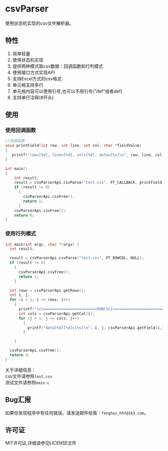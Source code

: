 # csvParser 
使用状态机实现的csv文件解析器。

## 特性
1. 简单轻量
2. 使用状态机实现
3. 提供两种模式取csv数据：回调函数和行列模式
4. 使用接口方式实现API
5. 支持Excel方式的csv格式
6. 单元格支持多行
7. 单元格内容可以使用引号,也可以不用引号(“def”或者def) 
8. 支持单行注释(#开头)

## 使用
### 使用回调函数
```c
//回调函数
void printField(int row, int line, int col, char *fieldValue)
{
   printf("row=[%d], line=[%d], col=[%d], data=[%s]\n", row, line, col, fieldValue);
}

int main()
{
    int result;
    result = csvParserApi.csvParse("test.csv", PT_CALLBACK, printField);
    if (result != 0) 
      {
        csvParserApi.csvFree();
        return 1;
      }
    csvParserApi.csvFree();
    return 0;
}
```
### 使用行列模式
```c
int main(int argc, char **argv) {
  int result;

  result = csvParserApi.csvParse("test.csv", PT_ROWCOL, NULL);
  if (result != 0) 
    {
      csvParserApi.csvFree();
      return 1;
    }

  int rows = csvParserApi.getRows();
  int i, j;
  for (i = 1; i <= rows; i++)
    {
      printf("\n\n=======================ROW[%i]============================\n", i);
      int cols = csvParserApi.getCol(i);
      for (j = 1; j <= cols; j++)
        {
          printf("data[%d][%d]=[%s]\n", i, j, csvParserApi.getField(i,j));
        }

    }

  csvParserApi.csvFree();
  return 0;
}
```

关于详细信息：  
csv文件请参照`test.csv`  
测试文件请参照`main.c`

## Bug汇报
如果你发现程序中有任何错误，请发送邮件给我：`fenghai_hhf@163.com`。

## 许可证
MIT许可证,详细请参见LICENSE文件
